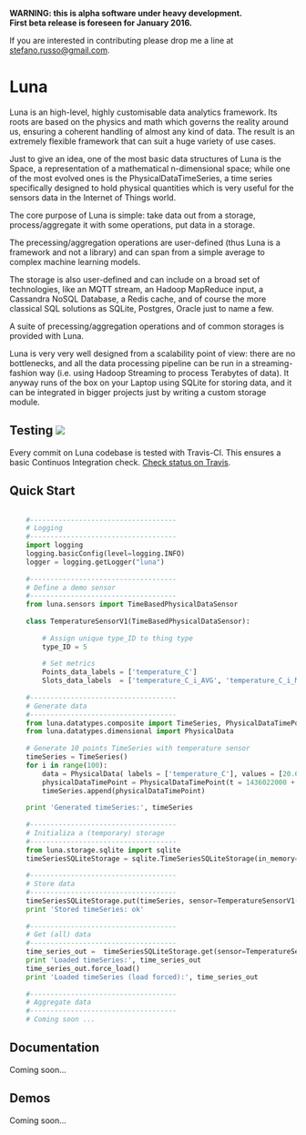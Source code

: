 
**WARNING: this is alpha software under heavy development.**  
**First beta release is foreseen for January 2016.**

If you are interested in contributing please drop me a line at stefano.russo@gmail.com.


# Luna


Luna is an high-level, highly customisable data analytics framework. Its roots are based on the physics and math which governs the reality around us, ensuring a coherent handling of almost any kind of data. The result is an extremely flexible framework that can suit a huge variety of use cases.


Just to give an idea, one of the most basic data structures of Luna is the Space, a representation of a mathematical n-dimensional space; while one of the most evolved ones is the PhysicalDataTimeSeries, a time series specifically designed to hold physical quantities which is very useful for the sensors data in the Internet of Things world. 

The core purpose of Luna is simple: take data out from a storage, process/aggregate it with some operations, put data in a storage.

The precessing/aggregation operations are user-defined (thus Luna is a framework and not a library) and can span from a simple average to complex machine learning models. 

The storage is also user-defined and can include on a broad set of technologies, like an MQTT stream, an Hadoop MapReduce input, a Cassandra NoSQL Database, a Redis cache, and of course the more classical SQL solutions as SQLite, Postgres, Oracle just to name a few.

A suite of precessing/aggregation operations and of common storages is provided with Luna.

Luna is very very well designed from a scalability point of view: there are no bottlenecks, and all the data processing pipeline can be run in a streaming-fashion way (i.e. using Hadoop Streaming to process Terabytes of data). It anyway runs of the box on your Laptop using SQLite for storing data, and it can be integrated in bigger projects just by writing a custom storage module.

## Testing ![](https://api.travis-ci.org/sarusso/Luna.svg) 

Every commit on Luna codebase is tested with Travis-CI. This ensures a 
basic Continuos Integration check. [Check status on Travis](https://travis-ci.org/sarusso/Luna/).


## Quick Start

```python

    #------------------------------------
    # Logging
    #------------------------------------
    import logging
    logging.basicConfig(level=logging.INFO)
    logger = logging.getLogger("luna")
    
    #------------------------------------
    # Define a demo sensor
    #------------------------------------
    from luna.sensors import TimeBasedPhysicalDataSensor
    
    class TemperatureSensorV1(TimeBasedPhysicalDataSensor):
    
        # Assign unique type_ID to thing type
        type_ID = 5
        
        # Set metrics
        Points_data_labels = ['temperature_C']
        Slots_data_labels  = ['temperature_C_i_AVG', 'temperature_C_i_MIN', 'temperature_C_i_MAX']
    
    #------------------------------------
    # Generate data
    #------------------------------------
    from luna.datatypes.composite import TimeSeries, PhysicalDataTimePoint
    from luna.datatypes.dimensional import PhysicalData
    
    # Generate 10 points TimeSeries with temperature sensor
    timeSeries = TimeSeries()
    for i in range(100):
        data = PhysicalData( labels = ['temperature_C'], values = [20.6+i] ) 
        physicalDataTimePoint = PhysicalDataTimePoint(t = 1436022000 + (i*6), tz="Europe/Rome", data=data)
        timeSeries.append(physicalDataTimePoint)
    
    print 'Generated timeSeries:', timeSeries
    
    #------------------------------------
    # Initializa a (temporary) storage
    #------------------------------------
    from luna.storage.sqlite import sqlite
    timeSeriesSQLiteStorage = sqlite.TimeSeriesSQLiteStorage(in_memory=True, right_to_initialize=True)
    
    #------------------------------------
    # Store data
    #------------------------------------
    timeSeriesSQLiteStorage.put(timeSeries, sensor=TemperatureSensorV1('sensor_id_1'))
    print 'Stored timeSeries: ok'
    
    #------------------------------------
    # Get (all) data
    #------------------------------------
    time_series_out =  timeSeriesSQLiteStorage.get(sensor=TemperatureSensorV1('sensor_id_1'))
    print 'Loaded timeSeries:', time_series_out
    time_series_out.force_load()
    print 'Loaded timeSeries (load forced):', time_series_out
    
    #------------------------------------
    # Aggregate data
    #------------------------------------
    # Coming soon ...
```


## Documentation

Coming soon...


## Demos

Coming soon...






